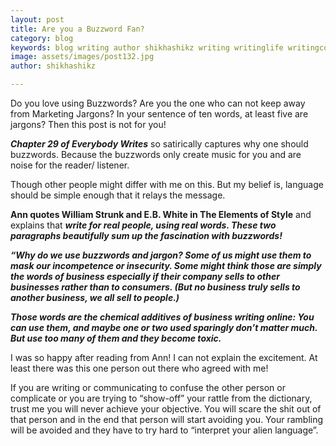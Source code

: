 ```yaml
---
layout: post
title: Are you a Buzzword Fan?
category: blog
keywords: blog writing author shikhashikz writing writinglife writingcommunity dailyblogpost dailyblogpostchallenge marketingjargon buzzword
image: assets/images/post132.jpg
author: shikhashikz

---
```

Do you love using Buzzwords? Are you the one who can not keep away from Marketing Jargons? In your sentence of ten words, at least five are jargons? Then this post is not for you!

***Chapter 29 of Everybody Writes*** so satirically captures why one should buzzwords. Because the buzzwords only create music for you and are noise for the reader/ listener. 

Though other people might differ with me on this. But my belief is, language should be simple enough that it relays the message. 

**Ann quotes William Strunk and E.B. White in The Elements of Style** and explains that ***write for real people, using real words. These two paragraphs beautifully sum up the fascination with buzzwords!***

***“Why do we use buzzwords and jargon? Some of us might use them to mask our incompetence or insecurity. Some might think those are simply the words of business especially if their company sells to other businesses rather than to consumers. (But no business truly sells to another business, we all sell to people.)***

***Those words are the chemical additives of business writing online: You can use them, and maybe one or two used sparingly don’t matter much. But use too many of them and they become toxic.***

I was so happy after reading from Ann! I can not explain the excitement. At least there was this one person out there who agreed with me!

If you are writing or communicating to confuse the other person or complicate or you are trying to “show-off” your rattle from the dictionary, trust me you will never achieve your objective. You will scare the shit out of that person and in the end that person will start avoiding you. Your rambling will be avoided and they have to try hard to “interpret your alien language”.


